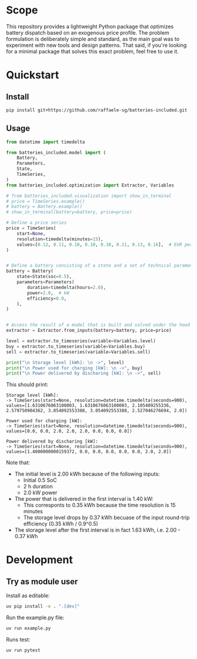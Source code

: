 # Scope
This repository provides a lightweight Python package that optimizes battery dispatch based on an exogenous price profile. The problem formulation is deliberately simple and standard, as the main goal was to experiment with new tools and design patterns. That said, if you're looking for a minimal package that solves this exact problem, feel free to use it.

# Quickstart
## Install
```bash
pip install git+https://github.com/raffaele-sg/batteries-included.git
```

## Usage

```python
from datetime import timedelta

from batteries_included.model import (
    Battery,
    Parameters,
    State,
    TimeSeries,
)
from batteries_included.optimization import Extractor, Variables

# from batteries_included.visualization import show_in_terminal
# price = TimeSeries.example()
# battery = Battery.example()
# show_in_terminal(battery=battery, price=price)

# Define a price series
price = TimeSeries(
    start=None,
    resolution=timedelta(minutes=15),
    values=[0.12, 0.11, 0.10, 0.10, 0.10, 0.11, 0.13, 0.16],  # EUR per kWh
)


# Define a battery consisting of a state and a set of technical paramenters
battery = Battery(
    state=State(soc=0.5),
    parameters=Parameters(
        duration=timedelta(hours=2.0),
        power=2.0,  # kW
        efficiency=0.9,
    ),
)


# Access the result of a model that is built and solved under the hood
extractor = Extractor.from_inputs(battery=battery, price=price)

level = extractor.to_timeseries(variable=Variables.level)
buy = extractor.to_timeseries(variable=Variables.buy)
sell = extractor.to_timeseries(variable=Variables.sell)

print("\n Storage level [kWh]: \n ->", level)
print("\n Power used for charging [kW]: \n ->", buy)
print("\n Power delivered by discharing [kW]: \n ->", sell)
```

This should print:
```console
Storage level [kWh]: 
-> TimeSeries(start=None, resolution=datetime.timedelta(seconds=900), values=[1.6310676063100003, 1.6310676063100003, 2.105409255336, 2.579750904362, 3.054092553388, 3.054092553388, 2.527046276694, 2.0])

Power used for charging [kW]: 
-> TimeSeries(start=None, resolution=datetime.timedelta(seconds=900), values=[0.0, 0.0, 2.0, 2.0, 2.0, 0.0, 0.0, 0.0])

Power delivered by discharing [kW]: 
-> TimeSeries(start=None, resolution=datetime.timedelta(seconds=900), values=[1.4000000000159372, 0.0, 0.0, 0.0, 0.0, 0.0, 2.0, 2.0])
```

Note that: 
- The initial level is 2.00 kWh because of the following inputs:
    - Initial 0.5 SoC
    - 2 h duration
    - 2.0 kW power
- The power that is delivered in the first interval is 1.40 kW:
    - This corresponts to 0.35 kWh because the time resolution is 15 minutes
    - The storage level drops by 0.37 kWh becuase of the input round-trip efficiency (0.35 kWh / 0.9^0.5) 
- The storage level after the first interval is in fact 1.63 kWh, i.e. 2.00 - 0.37 kWh


# Development
## Try as module user
Install as editable:
```bash
uv pip install -e . ".[dev]"
```

Run the example.py file:
```bash
uv run example.py
```

Runs test:
```bash
uv run pytest
```

